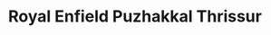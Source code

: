 ---
title: "Royal Enfield Puzhakkal Thrissur"
url: /thrissur/royal-enfield-puzhakkal-thrissur/
shop: Motorrad
---